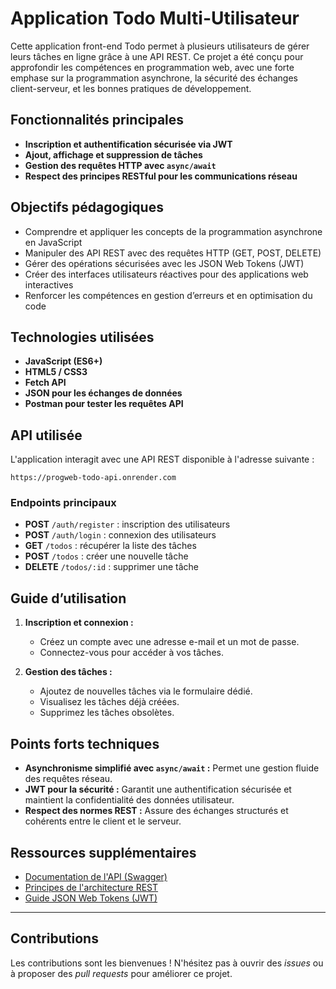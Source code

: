 # Application Todo Multi-Utilisateur

Cette application front-end Todo permet à plusieurs utilisateurs de gérer leurs tâches en ligne grâce à une API REST. Ce projet a été conçu pour approfondir les compétences en programmation web, avec une forte emphase sur la programmation asynchrone, la sécurité des échanges client-serveur, et les bonnes pratiques de développement.

## Fonctionnalités principales

- **Inscription et authentification sécurisée via JWT**
- **Ajout, affichage et suppression de tâches**
- **Gestion des requêtes HTTP avec `async/await`**
- **Respect des principes RESTful pour les communications réseau**

## Objectifs pédagogiques

- Comprendre et appliquer les concepts de la programmation asynchrone en JavaScript
- Manipuler des API REST avec des requêtes HTTP (GET, POST, DELETE)
- Gérer des opérations sécurisées avec les JSON Web Tokens (JWT)
- Créer des interfaces utilisateurs réactives pour des applications web interactives
- Renforcer les compétences en gestion d’erreurs et en optimisation du code

## Technologies utilisées

- **JavaScript (ES6+)**
- **HTML5 / CSS3**
- **Fetch API**
- **JSON pour les échanges de données**
- **Postman pour tester les requêtes API**

## API utilisée

L'application interagit avec une API REST disponible à l'adresse suivante :
```
https://progweb-todo-api.onrender.com
```

### Endpoints principaux

- **POST** `/auth/register` : inscription des utilisateurs
- **POST** `/auth/login` : connexion des utilisateurs
- **GET** `/todos` : récupérer la liste des tâches
- **POST** `/todos` : créer une nouvelle tâche
- **DELETE** `/todos/:id` : supprimer une tâche

## Guide d’utilisation

1. **Inscription et connexion :**
   - Créez un compte avec une adresse e-mail et un mot de passe.
   - Connectez-vous pour accéder à vos tâches.

2. **Gestion des tâches :**
   - Ajoutez de nouvelles tâches via le formulaire dédié.
   - Visualisez les tâches déjà créées.
   - Supprimez les tâches obsolètes.

## Points forts techniques

- **Asynchronisme simplifié avec `async/await` :** Permet une gestion fluide des requêtes réseau.
- **JWT pour la sécurité :** Garantit une authentification sécurisée et maintient la confidentialité des données utilisateur.
- **Respect des normes REST :** Assure des échanges structurés et cohérents entre le client et le serveur.

## Ressources supplémentaires

- [Documentation de l'API (Swagger)](https://progweb-todo-api.onrender.com/swagger)
- [Principes de l'architecture REST](https://developer.mozilla.org/fr/docs/Glossary/REST)
- [Guide JSON Web Tokens (JWT)](https://jwt.io/)

---

## Contributions

Les contributions sont les bienvenues ! N'hésitez pas à ouvrir des *issues* ou à proposer des *pull requests* pour améliorer ce projet.
